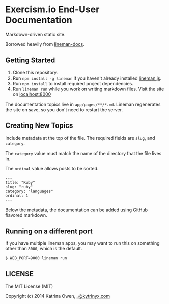# Exercism.io End-User Documentation

Markdown-driven static site.

Borrowed heavily from [lineman-docs](https://github.com/linemanjs/lineman-docs).

## Getting Started

1. Clone this repository.
2. Run `npm install -g lineman` if you haven't already installed [lineman.js](https://github.com/linemanjs/lineman#install).
3. Run `npm install` to install required project dependencies.
4. Run `lineman run` while you work on writing markdown files. Visit the site on [localhost:8000](http://localhost:8000)

The documentation topics live in `app/pages/**/*.md`. Lineman regenerates the site on save, so you don't need to restart the server.

## Creating New Topics

Include metadata at the top of the file. The required fields are `slug`, and `category`.

The `category` value must match the name of the directory that the file lives in.

The `ordinal` value allows posts to be sorted.

```plain
---
title: "Ruby"
slug: "ruby"
category: "languages"
ordinal: 1
---
```

Below the metadata, the documentation can be added using GitHub flavored markdown.

## Running on a different port

If you have multiple lineman apps, you may want to run this on something other than `8000`, which is the default.

```bash
$ WEB_PORT=9000 lineman run
```

## LICENSE

The MIT License (MIT)

Copyright (c) 2014 Katrina Owen, _@kytrinyx.com
